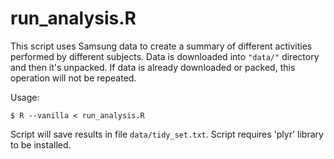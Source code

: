 run_analysis.R
==============

This script uses Samsung data to create a summary of different activities performed
by different subjects.
Data is downloaded into `"data/"` directory and then it's unpacked. If data is already
downloaded or packed, this operation will not be repeated.

Usage:

`$ R --vanilla < run_analysis.R`

Script will save results in file `data/tidy_set.txt`.
Script requires 'plyr' library to be installed.
